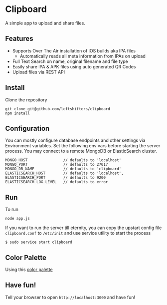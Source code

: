 # Clipboard
A simple app to upload and share files.

## Features

* Supports Over The Air installation of iOS builds aka IPA files
  * Automatically reads all meta information from IPAs on upload
* Full Text Search on name, original filename and file type
* Easily share IPA & APK files using auto generated QR Codes
* Upload files via REST API

## Install

Clone the repository

````
git clone git@github.com/leftshifters/clipboard
npm install
````

## Configuration

You can mostly configure database endpoints and other settings via Environment variables. Set the following env vars before starting the server process. You may connect to a remote MongoDB or ElasticSearch cluster.

```
MONGO_HOST                // defaults to 'localhost'
MONGO_PORT                // defaults to 27017
MONGO_DB_NAME             // defaults to 'clipboard'
ELASTICSEARCH_HOST        // defaults to 'localhost',
ELASTICSEARCH_PORT        // defaults to 9200
ELASTICSEARCH_LOG_LEVEL   // defaults to error
```

## Run
To run

````
node app.js
````

If you want to run the server till eternity, you can copy the upstart config file `clipboard.conf` to `/etc/init` and use service utility to start the process

````
$ sudo service start clipboard
````

## Color Palette

Using this [color palette](http://www.colourlovers.com/palette/3259773/Snowbound)

## Have fun!
Tell your browser to open `http://localhost:3000` and have fun!